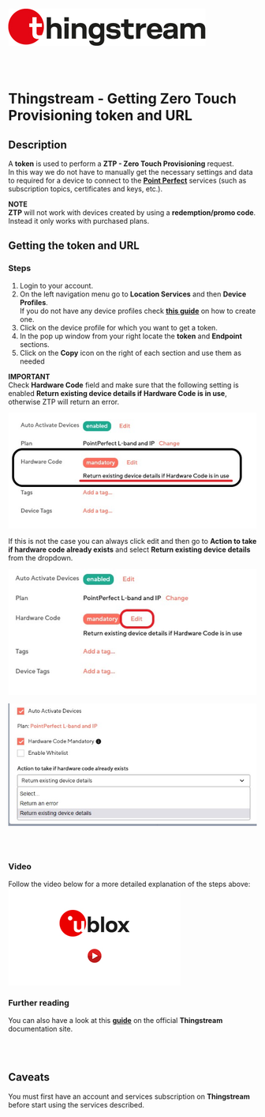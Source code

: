![Thingstream](./../media/shared/logos/thingstream_logo.jpg)

<br>
<br>

# Thingstream - Getting Zero Touch Provisioning token and URL

## Description 
 A **token** is used to perform a **ZTP - Zero Touch Provisioning** request.\
In this way we do not have to manually get the necessary settings and data to required for a device to connect to the **[Point Perfect](https://www.u-blox.com/en/product/pointperfect)** services (such as subscription topics, certificates and keys, etc.).

**NOTE**\
**ZTP** will not work with devices created by using a **redemption/promo code**. Instead it only works with purchased plans.

## Getting the token and URL
### Steps
1. Login to your account.
2. On the left navigation menu go to **Location Services** and then **Device Profiles**.\
   If you do not have any device profiles check **[this guide](./README_thingstream_create_profile.md)** on how to create one.
3. Click on the device profile for which you want to get a token.
4. In the pop up window from your right locate the **token** and **Endpoint** sections.
5. Click on the **Copy** icon on the right of each section and use them as needed

**IMPORTANT**\
Check **Hardware Code** field and make sure that the following setting is enabled **Return existing device details if Hardware Code is in use**, otherwise ZTP will return an error.

![](./../media/shared/readmes/hardware_code_return.jpg)

If this is not the case you can always click edit and then go to **Action to take if hardware code already exists** and select **Return existing device details** from the dropdown.

![](./../media/shared/readmes/hardware_code_return_e1.jpg)

![](./../media/shared/readmes/hardware_code_return_e2.jpg)

##

<br>

### Video
Follow the video below for a more detailed explanation of the steps above:\
[![Thingstream - Getting a device token](./../media/shared/misc/vid_rsz.jpg)](https://youtu.be/_fqAmGs9-5M)

### Further reading
You can also have a look at this **[guide](https://developer.thingstream.io/guides/location-services/pointperfect-zero-touch-provisioning)** on the official **Thingstream** documentation site.

<br>
<br>

## Caveats
You must first have an account and services subscription on **Thingstream** before start using the services described.




